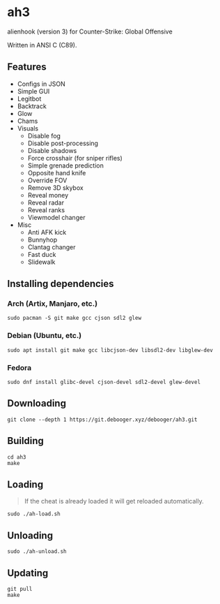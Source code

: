# ah3

alienhook (version 3) for Counter-Strike: Global Offensive

Written in ANSI C (C89).

## Features

* Configs in JSON
* Simple GUI
* Legitbot
* Backtrack
* Glow
* Chams
* Visuals
  * Disable fog
  * Disable post-processing
  * Disable shadows
  * Force crosshair (for sniper rifles)
  * Simple grenade prediction
  * Opposite hand knife
  * Override FOV
  * Remove 3D skybox
  * Reveal money
  * Reveal radar
  * Reveal ranks
  * Viewmodel changer
* Misc
  * Anti AFK kick
  * Bunnyhop
  * Clantag changer
  * Fast duck
  * Slidewalk

## Installing dependencies

### Arch (Artix, Manjaro, etc.)

```
sudo pacman -S git make gcc cjson sdl2 glew
```

### Debian (Ubuntu, etc.)

```
sudo apt install git make gcc libcjson-dev libsdl2-dev libglew-dev
```

### Fedora

```
sudo dnf install glibc-devel cjson-devel sdl2-devel glew-devel
```

## Downloading

```
git clone --depth 1 https://git.debooger.xyz/debooger/ah3.git
```

## Building

```
cd ah3
make
```

## Loading

> If the cheat is already loaded it will get reloaded automatically.

```
sudo ./ah-load.sh
```

## Unloading

```
sudo ./ah-unload.sh
```

## Updating

```
git pull
make
```
